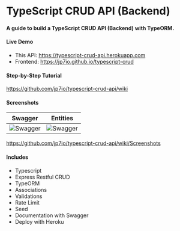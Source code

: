 # TypeScript CRUD API (Backend)

#### A guide to build a TypeScript CRUD API (Backend) with TypeORM.

####  Live Demo

* This API: https://typescript-crud-api.herokuapp.com
* Frontend: https://jp7io.github.io/typescript-crud

#### Step-by-Step Tutorial

https://github.com/jp7io/typescript-crud-api/wiki

#### Screenshots

| Swagger | Entities |
| ------------- | ------------- |
| ![Swagger](https://github.com/jp7io/typescript-crud-api/wiki/images/swagger.png) | ![Swagger](https://github.com/jp7io/typescript-crud-api/wiki/images/entities.png) |

https://github.com/jp7io/typescript-crud-api/wiki/Screenshots

#### Includes

* Typescript
* Express Restful CRUD
* TypeORM
* Associations
* Validations
* Rate Limit
* Seed
* Documentation with Swagger
* Deploy with Heroku
